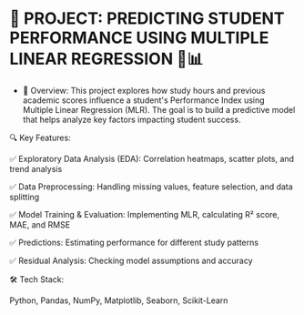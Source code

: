 # **📌 PROJECT: PREDICTING STUDENT PERFORMANCE USING MULTIPLE LINEAR REGRESSION 🚀📊**

* 📖 Overview:
This project explores how study hours and previous academic scores influence a student's Performance Index using Multiple Linear Regression (MLR). The goal is to build a predictive model that helps analyze key factors impacting student success.

🔍 Key Features:

✅ Exploratory Data Analysis (EDA): Correlation heatmaps, scatter plots, and trend analysis

✅ Data Preprocessing: Handling missing values, feature selection, and data splitting

✅ Model Training & Evaluation: Implementing MLR, calculating R² score, MAE, and RMSE

✅ Predictions: Estimating performance for different study patterns

✅ Residual Analysis: Checking model assumptions and accuracy

🛠️ Tech Stack:
 
Python,
Pandas,
NumPy,
Matplotlib,
Seaborn,
Scikit-Learn
